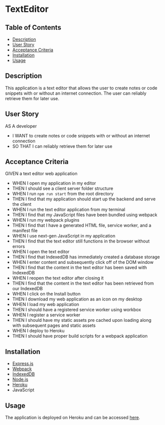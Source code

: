 # TextEditor

## Table of Contents
- [Description](#description)
- [User Story](#user-story)
- [Acceptance Criteria](#acceptance-criteria)
- [Installation](#installation)
- [Usage](#usage)



## Description

This application is a text editor that allows the user to create notes or code snippets with or without an internet connection. The user can reliably retrieve them for later use. 



## User Story
AS A developer
- I WANT to create notes or code snippets with or without an internet connection
- SO THAT I can reliably retrieve them for later use


## Acceptance Criteria
GIVEN a text editor web application
- WHEN I open my application in my editor
- THEN I should see a client server folder structure
- WHEN I run `npm run start` from the root directory
- THEN I find that my application should start up the backend and serve the client
- WHEN I run the text editor application from my terminal
- THEN I find that my JavaScript files have been bundled using webpack
- WHEN I run my webpack plugins
- THEN I find that I have a generated HTML file, service worker, and a manifest file
- WHEN I use next-gen JavaScript in my application
- THEN I find that the text editor still functions in the browser without errors
- WHEN I open the text editor
- THEN I find that IndexedDB has immediately created a database storage
- WHEN I enter content and subsequently click off of the DOM window
- THEN I find that the content in the text editor has been saved with IndexedDB
- WHEN I reopen the text editor after closing it
- THEN I find that the content in the text editor has been retrieved from our IndexedDB
- WHEN I click on the Install button
- THEN I download my web application as an icon on my desktop
- WHEN I load my web application
- THEN I should have a registered service worker using workbox
- WHEN I register a service worker
- THEN I should have my static assets pre cached upon loading along with subsequent pages and static assets
- WHEN I deploy to Heroku
- THEN I should have proper build scripts for a webpack application


## Installation

- [Express.js](https://www.npmjs.com/package/express)
- [Webpack](https://www.npmjs.com/package/webpack)
- [IndexedDB](https://developer.mozilla.org/en-US/docs/Web/API/IndexedDB_API)
- [Node.js](https://nodejs.org/en/)
- [Heroku](https://www.heroku.com/)
- JavaScript 

## Usage

The application is deployed on Heroku and can be accessed [here](https://blooming-thicket-05965-2a801c185973.herokuapp.com/).